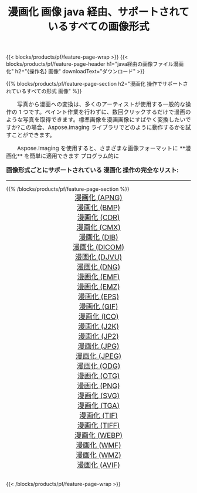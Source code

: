 ﻿---
title: 漫画化 画像 java 経由、サポートされているすべての画像形式 
weight: 3920
url: /ja/java/cartoonify/ 
lang: ja
langdirlevel: 2
locales: zh-hans,ja,it,ru,de,es,fr,nl,id,lt,pl,pt,vi,tr,ko,zh-hant,ar,hi,th,sv,cs,uk,he
description: Aspose.Imaging を使用すると、java 経由で簡単に 漫画化 イメージを作成できます
---

{{< blocks/products/pf/feature-page-wrap >}}
{{< blocks/products/pf/feature-page-header h1="java経由の画像ファイル漫画化" h2="{操作名} 画像" downloadText="ダウンロード" >}}


{{% blocks/products/pf/feature-page-section  h2="漫画化 操作でサポートされているすべての形式 画像" %}}
<p align="justify" style="text-indent:2em;font-size:15px;">
写真から漫画への変換は、多くのアーティストが使用する一般的な操作の 1 つです。ペイント作業を行わずに、数回クリックするだけで漫画のような写真を取得できます。標準画像を漫画画像にすばやく変換したいですか?この場合、Aspose.Imaging ライブラリでどのように動作するかを試すことができます。
</p>
<p align="justify" style="text-indent:2em;font-size:15px;">
Aspose.Imaging を使用すると、さまざまな画像フォーマットに **漫画化** を簡単に適用できます プログラム的に
</p>
<h3 style="margin-top:16px;">
画像形式ごとにサポートされている 漫画化 操作の完全なリスト:
</h3>
<hr/>
{{% /blocks/products/pf/feature-page-section %}}
<div class="container-fluid productfamilypage bg-gray">
    <div class="convertypes bg-gray agp-content section">
        <div class="container">
		<div class="row other-converters" style="gap: 10px;font-size: 19px;text-align:center;">
		    <div class='col-md-3 other-converter remove-lp remove-rp'><a href="/imaging/ja/java/cartoonify/apng/" style="padding:15px;">漫画化 (APNG)</a></div><div class='col-md-3 other-converter remove-lp remove-rp'><a href="/imaging/ja/java/cartoonify/bmp/" style="padding:15px;">漫画化 (BMP)</a></div><div class='col-md-3 other-converter remove-lp remove-rp'><a href="/imaging/ja/java/cartoonify/cdr/" style="padding:15px;">漫画化 (CDR)</a></div><div class='col-md-3 other-converter remove-lp remove-rp'><a href="/imaging/ja/java/cartoonify/cmx/" style="padding:15px;">漫画化 (CMX)</a></div><div class='col-md-3 other-converter remove-lp remove-rp'><a href="/imaging/ja/java/cartoonify/dib/" style="padding:15px;">漫画化 (DIB)</a></div><div class='col-md-3 other-converter remove-lp remove-rp'><a href="/imaging/ja/java/cartoonify/dicom/" style="padding:15px;">漫画化 (DICOM)</a></div><div class='col-md-3 other-converter remove-lp remove-rp'><a href="/imaging/ja/java/cartoonify/djvu/" style="padding:15px;">漫画化 (DJVU)</a></div><div class='col-md-3 other-converter remove-lp remove-rp'><a href="/imaging/ja/java/cartoonify/dng/" style="padding:15px;">漫画化 (DNG)</a></div><div class='col-md-3 other-converter remove-lp remove-rp'><a href="/imaging/ja/java/cartoonify/emf/" style="padding:15px;">漫画化 (EMF)</a></div><div class='col-md-3 other-converter remove-lp remove-rp'><a href="/imaging/ja/java/cartoonify/emz/" style="padding:15px;">漫画化 (EMZ)</a></div><div class='col-md-3 other-converter remove-lp remove-rp'><a href="/imaging/ja/java/cartoonify/eps/" style="padding:15px;">漫画化 (EPS)</a></div><div class='col-md-3 other-converter remove-lp remove-rp'><a href="/imaging/ja/java/cartoonify/gif/" style="padding:15px;">漫画化 (GIF)</a></div><div class='col-md-3 other-converter remove-lp remove-rp'><a href="/imaging/ja/java/cartoonify/ico/" style="padding:15px;">漫画化 (ICO)</a></div><div class='col-md-3 other-converter remove-lp remove-rp'><a href="/imaging/ja/java/cartoonify/j2k/" style="padding:15px;">漫画化 (J2K)</a></div><div class='col-md-3 other-converter remove-lp remove-rp'><a href="/imaging/ja/java/cartoonify/jp2/" style="padding:15px;">漫画化 (JP2)</a></div><div class='col-md-3 other-converter remove-lp remove-rp'><a href="/imaging/ja/java/cartoonify/jpg/" style="padding:15px;">漫画化 (JPG)</a></div><div class='col-md-3 other-converter remove-lp remove-rp'><a href="/imaging/ja/java/cartoonify/jpeg/" style="padding:15px;">漫画化 (JPEG)</a></div><div class='col-md-3 other-converter remove-lp remove-rp'><a href="/imaging/ja/java/cartoonify/odg/" style="padding:15px;">漫画化 (ODG)</a></div><div class='col-md-3 other-converter remove-lp remove-rp'><a href="/imaging/ja/java/cartoonify/otg/" style="padding:15px;">漫画化 (OTG)</a></div><div class='col-md-3 other-converter remove-lp remove-rp'><a href="/imaging/ja/java/cartoonify/png/" style="padding:15px;">漫画化 (PNG)</a></div><div class='col-md-3 other-converter remove-lp remove-rp'><a href="/imaging/ja/java/cartoonify/svg/" style="padding:15px;">漫画化 (SVG)</a></div><div class='col-md-3 other-converter remove-lp remove-rp'><a href="/imaging/ja/java/cartoonify/tga/" style="padding:15px;">漫画化 (TGA)</a></div><div class='col-md-3 other-converter remove-lp remove-rp'><a href="/imaging/ja/java/cartoonify/tif/" style="padding:15px;">漫画化 (TIF)</a></div><div class='col-md-3 other-converter remove-lp remove-rp'><a href="/imaging/ja/java/cartoonify/tiff/" style="padding:15px;">漫画化 (TIFF)</a></div><div class='col-md-3 other-converter remove-lp remove-rp'><a href="/imaging/ja/java/cartoonify/webp/" style="padding:15px;">漫画化 (WEBP)</a></div><div class='col-md-3 other-converter remove-lp remove-rp'><a href="/imaging/ja/java/cartoonify/wmf/" style="padding:15px;">漫画化 (WMF)</a></div><div class='col-md-3 other-converter remove-lp remove-rp'><a href="/imaging/ja/java/cartoonify/wmz/" style="padding:15px;">漫画化 (WMZ)</a></div><div class='col-md-3 other-converter remove-lp remove-rp'><a href="/imaging/ja/java/cartoonify/avif/" style="padding:15px;">漫画化 (AVIF)</a></div>
                </div>
        </div>
    </div>
</div>
<br/>

{{< /blocks/products/pf/feature-page-wrap >}}
